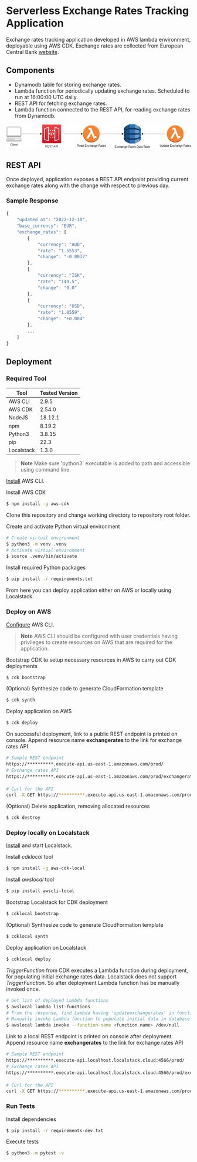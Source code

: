 # Serverless Exchange Rates Tracking Application

Exchange rates tracking application developed in AWS lambda environment, deployable using AWS CDK. 
Exchange rates are collected from European Central Bank [website](https://www.ecb.europa.eu/stats/policy_and_exchange_rates/euro_reference_exchange_rates/html/index.en.html).

## Components

* Dynamodb table for storing exchange rates.
* Lambda function for periodically updating exchange rates. Scheduled to run at 16:00:00 UTC daily.
* REST API for fetching exchange rates.
* Lambda function connected to the REST API, for reading exchange rates from Dynamodb.

![Architecture](architecture.png?raw=true)

## REST API

Once deployed, application exposes a REST API endpoint providing current exchange rates along with the change with respect to previous day.

### Sample Response
```javascript
{
    "updated_at": "2022-12-10",
    "base_currency": "EUR",
    "exchange_rates": [
        {
            "currency": "AUD",
            "rate": "1.5553",
            "change": "-0.0037"
        },
        {
            "currency": "ISK",
            "rate": "149.5",
            "change": "0.0"
        },
        {
            "currency": "USD",
            "rate": "1.0559",
            "change": "+0.004"
        },
		...
    ]
}
```


## Deployment
### Required Tool

| Tool       | Tested Version  |
| --------   | --------------- |
| AWS CLI    | 2.9.5           |
| AWS CDK    | 2.54.0          |
| NodeJS     | 18.12.1         |
| npm        | 8.19.2          |
| Python3    | 3.8.15          |
| pip        | 22.3            |
| Localstack | 1.3.0           | 

> **Note**
> Make sure 'python3' executable is added to path and accessible using command line.

[Install](https://docs.aws.amazon.com/cli/latest/userguide/getting-started-install.html) AWS CLI.

Install AWS CDK
```bash
$ npm install -g aws-cdk
```

Clone this repository and change working directory to repository root folder.

Create and activate Python virtual environment
```bash
# Create virtual environment
$ python3 -m venv .venv
# Activate virtual environment
$ source .venv/bin/activate
``` 

Install required Python packages
```bash
$ pip install -r requirements.txt
```

From here you can deploy application either on AWS or locally using Localstack.

### **Deploy on AWS**

[Configure](https://docs.aws.amazon.com/cli/latest/userguide/cli-configure-quickstart.html) AWS CLI.

> **Note**
> AWS CLI should be configured with user credentials having privileges to create resources on AWS that are required for the application.

Bootstrap CDK to setup necessary resources in AWS to carry out CDK deployments
```bash
$ cdk bootstrap
```

(Optional) Synthesize code to generate CloudFormation template
```bash
$ cdk synth
```

Deploy application on AWS
```bash
$ cdk deploy
```

On successful deployment, link to a public REST endpoint is printed on console. Append resource name **exchangerates** to the link for exchange rates API
```bash
# Sample REST endpoint
https://**********.execute-api.us-east-1.amazonaws.com/prod/
# Exchange rates API
https://**********.execute-api.us-east-1.amazonaws.com/prod/exchangerates

# Curl for the API
curl -X GET https://**********.execute-api.us-east-1.amazonaws.com/prod/exchangerates
```
(Optional) Delete application, removing allocated resources
```bash
$ cdk destroy
```

### **Deploy locally on Localstack**

[Install](https://docs.localstack.cloud/getting-started/installation/) and start Localstack.

Install *cdklocal* tool
```bash
$ npm install -g aws-cdk-local
```

Install *awslocal* tool
```bash
$ pip install awscli-local
```

Bootstrap Localstack for CDK deployment
```bash
$ cdklocal bootstrap
```

(Optional) Synthesize code to generate CloudFormation template
```bash
$ cdklocal synth
```

Deploy application on Localstack
```bash
$ cdklocal deploy
```

*TriggerFunction* from CDK executes a Lambda function during deployment, for populating initial exchange rates data.
Localstack does not support *TriggerFunction*. So after deployment Lambda function has be manually invoked once.
```bash
# Get list of deployed Lambda functions
$ awslocal lambda list-functions
# From the response, find Lambda having 'updateexchangerates' in function name
# Manually invoke Lambda function to populate initial data in database
$ awslocal lambda invoke --function-name <function name> /dev/null
```

Link to a local REST endpoint is printed on console after deployment. Append resource name **exchangerates** to the link for exchange rates API
```bash
# Sample REST endpoint
https://**********.execute-api.localhost.localstack.cloud:4566/prod/
# Exchange rates API
https://**********.execute-api.localhost.localstack.cloud:4566/prod/exchangerates

# Curl for the API
curl -X GET https://**********.execute-api.us-east-1.amazonaws.com/prod/exchangerates
```

### **Run Tests**

Install dependencies
```bash
$ pip install -r requirements-dev.txt
```

Execute tests
```bash
$ python3 -m pytest -v
```
